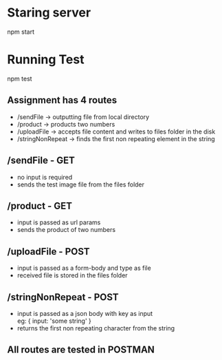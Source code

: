<h1> Staring server </h1>
<span> npm start </span>

<h1> Running Test </h1>
<span> npm test </span>


<h2> Assignment has 4 routes </h2>
  <ul>
    <li> /sendFile -> outputting file from local directory </li>
    <li> /product -> products two numbers </li>
    <li> /uploadFile -> accepts file content and writes to files folder in the disk </li>
    <li> /stringNonRepeat -> finds the first non repeating element in the string </li>
  </ul>


<h2> /sendFile - GET </h2>
  <ul>
    <li> no input is required </li>
    <li> sends the test image file from the files folder </li>
  </ul>

<h2> /product - GET </h2>
  <ul>
    <li> input is passed as url params </li>
    <li> sends the product of two numbers </li>
  </ul>

<h2> /uploadFile - POST </h2>
  <ul>
    <li> input is passed as a form-body and type as file </li>
    <li> received file is stored in the files folder </li>
  </ul>

<h2> /stringNonRepeat - POST </h2>
  <ul>
    <li> input is passed as a json body with key as input </li>
      eg:
      {
        input: 'some string'
      }
      <li> returns the first non repeating character from the string </li>
    </ul>


<h2> All routes are tested in POSTMAN </h2>
